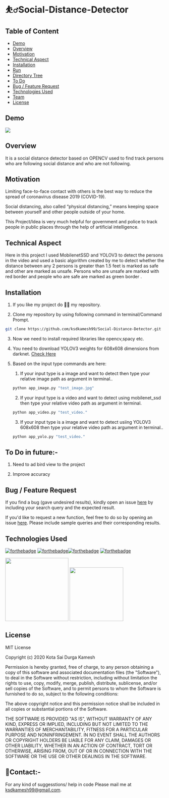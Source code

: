 # ⛹️‍♂️Social-Distance-Detector

## Table of Content
  * [Demo](#demo)
  * [Overview](#overview)
  * [Motivation](#motivation)
  * [Technical Aspect](#technical-aspect)
  * [Installation](#installation)
  * [Run](#run)
  * [Directory Tree](#directory-tree)
  * [To Do](#to-do)
  * [Bug / Feature Request](#bug---feature-request)
  * [Technologies Used](#technologies-used)
  * [Team](#team)
  * [License](#license)


## Demo
![](demo.gif)

## Overview
It is a social distance detector based on OPENCV  used to find track persons who are following social distance and who are not following.  

## Motivation
Limiting face-to-face contact with others is the best way to reduce the spread of coronavirus disease 2019 (COVID-19).

Social distancing, also called “physical distancing,” means keeping space between yourself and other people outside of your home.

This Project/Idea is very much helpful for government and police to track people in public places through the help of artificial intelligence.

## Technical Aspect

Here in this project I used MobilenetSSD and YOLOV3 to detect the persons in the video and used a basic algorithm created by me to detect whether the distance between any 2 persons is greater than 1.5 feet is marked as safe and other are marked as unsafe. Persons who are unsafe are marked with red border and people who are safe are marked as green border .  

## Installation
1. If you like my project do 🌟🌟 my repository.

2. Clone my repository by using following command in terminal/Command Prompt.

```sh
git clone https://github.com/ksdkamesh99/Social-Distance-Detector.git
```

3. Now we need to install required libraries like opencv,spacy etc.  

4. You need to download YOLOV3 weights for 608x608 dimensions from darknet. [Check Here](https://pjreddie.com/media/files/yolov3.weights)

5. Based on the input type commands are here:
    1. If your input type is a image and want to detect then type your relative image path as argument in terminal..
    ```sh
    python app_image.py "test_image.jpg"
    ```
    2. If your input type is a video and want to detect using mobilenet_ssd then type your relative video path as argument in terminal.
    ```sh
    python app_video.py "test_video."
    ```
    3. If your input type is a image and want to detect usiing YOLOV3 608x608 then type your relative video path as argument in terminal..
    ```sh
    python app_yolo.py "test_video."
    ```    
## To Do in future:-

1. Need to ad bird view to the project

2. Improve accuracy

## Bug / Feature Request
If you find a bug (gave undesired results), kindly open an issue [here](https://github.com/ksdkamesh99/Social-Distance-Detector/issues/new/) by including your search query and the expected result.

If you'd like to request a new function, feel free to do so by opening an issue [here](https://github.com/ksdkamesh99/Social-Distance-Detector/issues/new/choose). Please include sample queries and their corresponding results.

## Technologies Used

[![forthebadge](https://forthebadge.com/images/badges/built-with-love.svg)](https://forthebadge.com)
[![forthebadge](https://forthebadge.com/images/badges/made-with-python.svg)](https://forthebadge.com)[![forthebadge](https://forthebadge.com/images/badges/its-not-a-lie-if-you-believe-it.svg)](https://forthebadge.com)
[![forthebadge](https://forthebadge.com/images/badges/built-by-developers.svg)](https://forthebadge.com)

[<img target="_blank" src="https://pjreddie.com/media/image/yologo_2.png" width=200>](https://pjreddie.com/darknet/yolo/) [<img target="_blank" src="https://opencv-python-tutroals.readthedocs.io/en/latest/_static/opencv-logo-white.png" width=170>](https://opencv-python-tutroals.readthedocs.io/en/latest/)



## License

MIT License

Copyright (c) 2020 Kota Sai Durga Kamesh

Permission is hereby granted, free of charge, to any person obtaining a copy
of this software and associated documentation files (the "Software"), to deal
in the Software without restriction, including without limitation the rights
to use, copy, modify, merge, publish, distribute, sublicense, and/or sell
copies of the Software, and to permit persons to whom the Software is
furnished to do so, subject to the following conditions:

The above copyright notice and this permission notice shall be included in all
copies or substantial portions of the Software.

THE SOFTWARE IS PROVIDED "AS IS", WITHOUT WARRANTY OF ANY KIND, EXPRESS OR
IMPLIED, INCLUDING BUT NOT LIMITED TO THE WARRANTIES OF MERCHANTABILITY,
FITNESS FOR A PARTICULAR PURPOSE AND NONINFRINGEMENT. IN NO EVENT SHALL THE
AUTHORS OR COPYRIGHT HOLDERS BE LIABLE FOR ANY CLAIM, DAMAGES OR OTHER
LIABILITY, WHETHER IN AN ACTION OF CONTRACT, TORT OR OTHERWISE, ARISING FROM,
OUT OF OR IN CONNECTION WITH THE SOFTWARE OR THE USE OR OTHER DEALINGS IN THE
SOFTWARE.


## 📧Contact:-
For any kind of suggesstions/ help in code Please mail me at ksdkamesh99@gmail.com.

